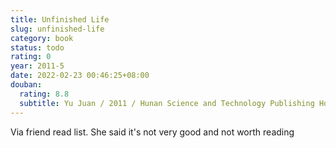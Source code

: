 ```yaml
---
title: Unfinished Life
slug: unfinished-life
category: book
status: todo
rating: 0
year: 2011-5
date: 2022-02-23 00:46:25+08:00
douban:
  rating: 8.8
  subtitle: Yu Juan / 2011 / Hunan Science and Technology Publishing House
---
```


Via friend read list. She said it's not very good and not worth reading
